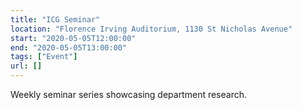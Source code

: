 ```yaml
---
title: "ICG Seminar"
location: "Florence Irving Auditorium, 1130 St Nicholas Avenue"
start: "2020-05-05T12:00:00"
end: "2020-05-05T13:00:00"
tags: ["Event"]
url: []
---
```


Weekly seminar series showcasing department research.

<!-- endexcerpt -->
